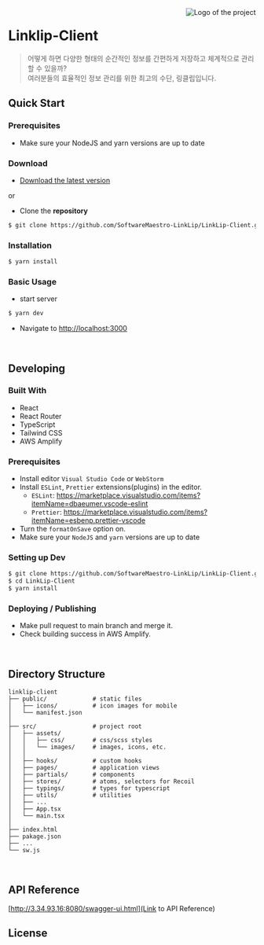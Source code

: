 <img src="./public/icons/favicon.ico" alt="Logo of the project" align="right">

# Linklip-Client 
> 어떻게 하면 다양한 형태의 순간적인 정보를 간편하게 저장하고 체계적으로 관리할 수 있을까? <br>
> 여러분들의 효율적인 정보 관리를 위한 최고의 수단, 링클립입니다.


## Quick Start
### Prerequisites
- Make sure your NodeJS and yarn versions are up to date


### Download
- [Download the latest version](https://github.com/SoftwareMaestro-LinkLip/LinkLip-Client/archive/refs/heads/develop.zip)

or

- Clone the **repository**
```bash
$ git clone https://github.com/SoftwareMaestro-LinkLip/LinkLip-Client.git
```

### Installation

```bash
$ yarn install
```

### Basic Usage
- start server
```bash
$ yarn dev
```

- Navigate to [http://localhost:3000](http://localhost:3000)

<br />

## Developing
### Built With
- React
- React Router
- TypeScript
- Tailwind CSS
- AWS Amplify

### Prerequisites
- Install editor `Visual Studio Code` or `WebStorm`
- Install `ESLint`, `Prettier` extensions(plugins) in the editor.
  - `ESLint`: https://marketplace.visualstudio.com/items?itemName=dbaeumer.vscode-eslint
  - `Prettier`: https://marketplace.visualstudio.com/items?itemName=esbenp.prettier-vscode
- Turn the `formatOnSave` option on.
- Make sure your `NodeJS` and `yarn` versions are up to date

### Setting up Dev
```bash
$ git clone https://github.com/SoftwareMaestro-LinkLip/LinkLip-Client.git
$ cd LinkLip-Client
$ yarn install
```

### Deploying / Publishing
- Make pull request to main branch and merge it.
- Check building success in AWS Amplify.

<br />

## Directory Structure

    linklip-client
    ├── public/             # static files
    │   ├── icons/          # icon images for mobile
    │   └── manifest.json
    │
    ├── src/                # project root
    │   ├── assets/         
    │   │   ├── css/        # css/scss styles
    │   │   └── images/     # images, icons, etc.
    │   │
    │   ├── hooks/          # custom hooks
    │   ├── pages/          # application views
    │   ├── partials/       # components
    │   ├── stores/         # atoms, selectors for Recoil
    │   ├── typings/        # types for typescript
    │   ├── utils/          # utilities
    │   ├── ...
    │   ├── App.tsx
    │   └── main.tsx
    │
    ├── index.html
    ├── pakage.json
    ├── ...
    └── sw.js

<br />

## API Reference
[http://3.34.93.16:8080/swagger-ui.html](Link to API Reference)
<br />

## License

